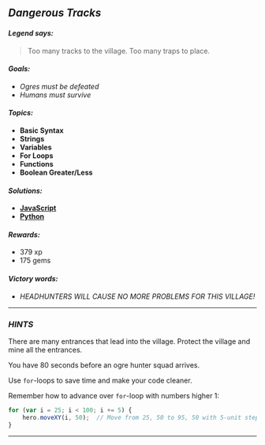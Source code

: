 ## _Dangerous Tracks_

#### _Legend says:_
> Too many tracks to the village. Too many traps to place.

#### _Goals:_
+ _Ogres must be defeated_
+ _Humans must survive_

#### _Topics:_
+ **Basic Syntax**
+ **Strings**
+ **Variables**
+ **For Loops**
+ **Functions**
+ **Boolean Greater/Less**

#### _Solutions:_
+ **[JavaScript](dangerousTracks.js)**
+ **[Python](dangerous_tracks.py)**

#### _Rewards:_
+ 379 xp
+ 175 gems

#### _Victory words:_
+ _HEADHUNTERS WILL CAUSE NO MORE PROBLEMS FOR THIS VILLAGE!_

___

### _HINTS_

There are many entrances that lead into the village. Protect the village and mine all the entrances.

You have 80 seconds before an ogre hunter squad arrives.

Use `for`-loops to save time and make your code cleaner.

Remember how to advance over `for`-loop with numbers higher 1:

```javascript
for (var i = 25; i < 100; i += 5) {
    hero.moveXY(i, 50);  // Move from 25, 50 to 95, 50 with 5-unit steps.
}
```

___
